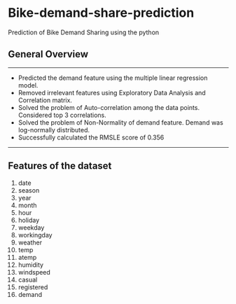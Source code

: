 # Bike-demand-share-prediction
Prediction of Bike Demand Sharing using the python

## General Overview
---------------------------------------------------------------------------------------------------
- Predicted the demand feature using the multiple linear regression model.
- Removed irrelevant features using Exploratory Data Analysis and Correlation matrix.
- Solved the problem of Auto-correlation among the data points. Considered top 3 correlations.
- Solved the problem of Non-Normality of demand feature. Demand was log-normally distributed.
- Successfully calculated the RMSLE score of 0.356
----------------------------------------------------------------------------------------------------

## Features of the dataset
1. date
2. season
3. year
4. month
5. hour
6. holiday
7. weekday
8. workingday
9. weather
10. temp
11. atemp
12. humidity
13. windspeed
14. casual
15. registered
16. demand
